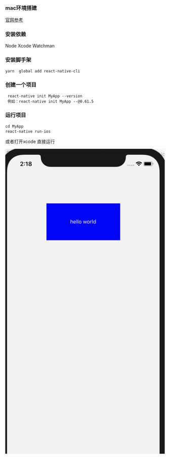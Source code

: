 ### mac环境搭建 
[官网参考](https://reactnative.cn/docs/getting-started.html)

### 安装依赖
Node Xcode  Watchman

### 安装脚手架
```
yarn  global add react-native-cli
```
### 创建一个项目
```
 react-native init MyApp --version
 例如：react-native init MyApp --@0.61.5
```
### 运行项目
```
cd MyApp
react-native run-ios
```
或者打开xcode 直接运行
<div align="center"><img src="../images/hello.png" /></div>

